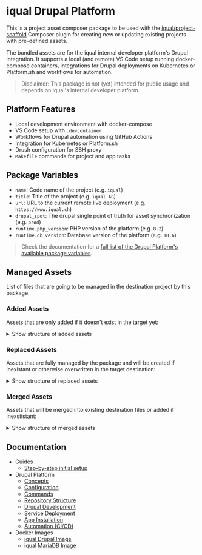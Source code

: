 # iqual Drupal Platform

This is a project asset composer package to be used with the [iqual/project-scaffold](https://github.com/iqual-ch/project-scaffold) Composer plugin for creating new or updating existing projects with pre-defined assets.

The bundled assets are for the iqual internal developer platform's Drupal integration. It supports a local (and remote) VS Code setup running docker-compose containers, integrations for Drupal deployments on Kubernetes or Platform.sh and workflows for automation.

> Disclaimer: This package is not (yet) intended for public usage and depends on iqual's internal developer platform.

## Platform Features

* Local development environment with docker-compose
* VS Code setup with `.devcontainer`
* Workflows for Drupal automation using GitHub Actions
* Integration for Kubernetes or Platform.sh
* Drush configuration for SSH proxy
* `Makefile` commands for project and app tasks

## Package Variables

* `name`: Code name of the project (e.g. `iqual`)
* `title`: Title of the project (e.g. `iqual AG`)
* `url`: URL to the current remote live deployment (e.g. `https://www.iqual.ch`)
* `drupal_spot`: The drupal single point of truth for asset synchronization (e.g. `prod`)
* `runtime.php_version`: PHP version of the platform (e.g. `8.2`)
* `runtime.db_version`: Database version of the platform (e.g. `10.6`)

> Check the documentation for a [full list of the Drupal Platform's available package variables](./docs/configuration.md#drupal-platform-package-variables).

## Managed Assets

List of files that are going to be managed in the destination project by this package.

### Added Assets

Assets that are only added if it doesn't exist in the target yet:

<details>
<summary>Show structure of added assets</summary>
<br>

```
assets/add/
├── .platform
│   └── routes.yaml.twig
└── @web-root
    └── sites
        └── default
            ├── all.settings.php
            ├── local.services.yml
            └── local.settings.php.twig
```

</details>

### Replaced Assets

Assets that are fully managed by the package and will be created if inexistant or otherwise overwritten in the target destination:

<details>
<summary>Show structure of replaced assets</summary>
<br>

```
assets/replace/
├── .devcontainer
│   └── devcontainer.json
├── .github
│   ├── actions
│   │   ├── install-local
│   │   │   └── action.yml.twig
│   │   └── upgrade
│   │       ├── rector.php
│   │       └── upgrade.sh
│   └── workflows
│       ├── update.yml.twig
│       ├── upgrade.yml.twig
│       └── visual-regression-testing.yml.twig
├── .vscode
│   ├── launch.json
│   └── settings.json.twig
├── @app-root
│   ├── .environment.twig
│   ├── drush
│   │   ├── drush.yml
│   │   ├── platformsh_generate_drush_yml.php.twig
│   │   └── sites
│   │       └── self.site.yml.twig
│   ├── php.ini.twig
│   └── resources
│       ├── build.sh.twig
│       ├── deploy.mk.twig
│       ├── deploy.sh.twig
│       ├── drupal.mk
│       ├── robots.txt.twig
│       └── utility.mk
├── @web-root
│   └── sites
│       └── default
│           ├── settings.php
│           └── settings.platformsh.php.twig
├── Makefile
├── README.md.twig
└── manifests
    ├── dev
    │   └── patch.yml.twig
    ├── stage
    │   └── patch.yml.twig
    ├── prod
    │   └── patch.yml.twig
    └── local
        └── docker-compose.yml.twig
```

</details>

### Merged Assets

Assets that will be merged into existing destination files or added if inexstistant:

<details>
<summary>Show structure of merged assets</summary>
<br>

```
assets/merge/
├── .dockerignore
├── .env.twig
├── .env.visreg.twig
├── .gitattributes
├── .gitignore.twig
├── .platform
│   └── services.yaml.twig
└── .platform.app.yaml.twig
```

</details>

## Documentation

* Guides
  * [Step-by-step initial setup](https://support-iqual.atlassian.net/wiki/spaces/ID/pages/2532704262/Initial+setup+G)
* Drupal Platform
  * [Concepts](./docs/concepts.md)
  * [Configuration](./docs/configuration.md)
  * [Commands](./docs/commands.md)
  * [Repository Structure](./docs/structure.md)
  * [Drupal Development](./docs/drupal-development.md)
  * [Service Deployment](./docs/deployment.md)
  * [App Installation](./docs/installation.md)
  * [Automation (CI/CD)](./docs/automation.md)
* Docker Images
  * [iqual Drupal Image](https://github.com/iqual-ch/dc-drupal/)
  * [iqual MariaDB Image](https://github.com/iqual-ch/dc-mariadb/)